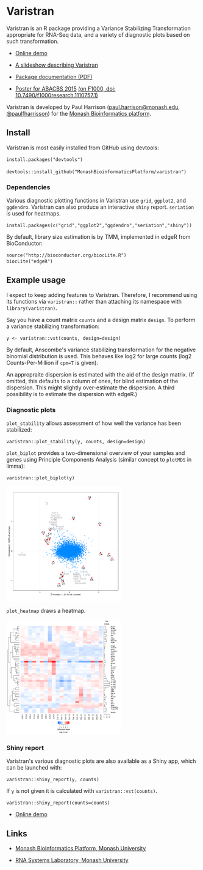 # Varistran

Varistran is an R package providing a Variance Stabilizing Transformation appropriate for RNA-Seq data, and a variety of diagnostic plots based on such transformation.

* [Online demo](http://rnasystems.erc.monash.edu:3838/pfh/2015/demo-varistran)

* [A slideshow describing Varistran](http://rnasystems.erc.monash.edu:3838/pfh/2016/varistran/)

* [Package documentation (PDF)](http://rnasystems.erc.monash.edu/doc/varistran.pdf)

* [Poster for ABACBS 2015](doc/varistran-poster-abacbs-2015.pdf) [(on F1000, doi: 10.7490/f1000research.1110757.1)](http://f1000research.com/posters/4-1041)

Varistran is developed by Paul Harrison (paul.harrison@monash.edu, [@paulfharrisson](https://twitter.com/paulfharrison)) for the [Monash Bioinformatics platform](https://platforms.monash.edu/bioinformatics/).

## Install

Varistran is most easily installed from GitHub using devtools:

```
install.packages("devtools")

devtools::install_github("MonashBioinformaticsPlatform/varistran")
```

### Dependencies

Various diagnostic plotting functions in Varistran use `grid`, `ggplot2`, and `ggdendro`. Varistran can also produce an interactive `shiny` report. `seriation` is used for heatmaps.

```
install.packages(c("grid","ggplot2","ggdendro","seriation","shiny"))
```

By default, library size estimation is by TMM, implemented in edgeR from BioConductor:

```
source("http://bioconductor.org/biocLite.R")
biocLite("edgeR")
```

## Example usage

I expect to keep adding features to Varistran. Therefore, I recommend using its functions via `varistran::` rather than attaching its namespace with `library(varistran)`.

Say you have a count matrix `counts` and a design matrix `design`. To perform a variance stabilizing transformation:

```
y <- varistran::vst(counts, design=design)
```

By default, Anscombe's variance stabilizing transformation for the negative binomial distribution is used. This behaves like log2 for large counts (log2 Counts-Per-Million if `cpm=T` is given).

An appropraite dispersion is estimated with the aid of the design matrix. (If omitted, this defaults to a column of ones, for blind estimation of the dispersion. This might slightly over-estimate the dispersion. A third possibility is to estimate the dispersion with edgeR.)

### Diagnostic plots

`plot_stability` allows assessment of how well the variance has been stabilized:

```
varistran::plot_stability(y, counts, design=design)
```

`plot_biplot` provides a two-dimensional overview of your samples and genes using Principle Components Analysis (similar concept to `plotMDS` in limma):

```
varistran::plot_biplot(y)
```

<img src="doc/biplot-example.png" height="300">

`plot_heatmap` draws a heatmap.

<img src="doc/heatmap-example.png" height="300">


### Shiny report

Varistran's various diagnostic plots are also available as a Shiny app, which can be launched with:

```
varistran::shiny_report(y, counts)
```

If `y` is not given it is calculated with `varistran::vst(counts)`.

```
varistran::shiny_report(counts=counts)
```

* [Online demo](http://rnasystems.erc.monash.edu:3838/pfh/2015/demo-varistran)


## Links

* [Monash Bioinformatics Platform, Monash University](https://platforms.monash.edu/bioinformatics)

* [RNA Systems Laboratory, Monash University](http://rnasystems.erc.monash.edu)
